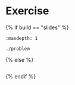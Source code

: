 # Exercise

{% if build == "slides" %}
<!-- BUILDING THE SLIDES -->
```{toctree}
:maxdepth: 1

./problem
```
{% else %}
<!-- BUILDING THE PAGES -->

```{include} ./problem.md
```
{% endif %}

